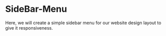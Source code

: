 # SideBar-Menu
Here, we will create a simple sidebar menu for our website design layout to give it responsiveness.
